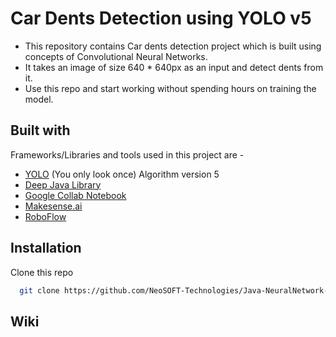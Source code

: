 # Car Dents Detection using YOLO v5
- This repository contains Car dents detection project which is built using concepts of Convolutional Neural Networks.
- It takes an image of size 640 * 640px as an input and detect dents from it.
- Use this repo and start working without spending hours on training the model.


## Built with
Frameworks/Libraries and tools used in this project are - 
- [YOLO](https://github.com/ultralytics/yolov5) (You only look once) Algorithm version 5
- [Deep Java Library](https://github.com/deepjavalibrary/djl)
- [Google Collab Notebook](https://colab.research.google.com/github/roboflow-ai/yolov5-custom-training-tutorial/blob/main/yolov5-custom-training.ipynb#scrollTo=eaFNnxLJbq4J)
- [Makesense.ai](https://www.makesense.ai/)
- [RoboFlow](https://roboflow.com/)

## Installation

Clone this repo
```bash
  git clone https://github.com/NeoSOFT-Technologies/Java-NeuralNetwork-POC.git
```

## Wiki
    
